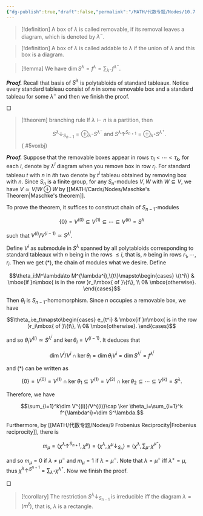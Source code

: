 ```yaml
---
{"dg-publish":true,"draft":false,"permalink":"/MATH/代数专题/Nodes/10.7 Branching Rule/","dgPassFrontmatter":true}
---
```



> [!definition]
> A box of $\lambda$ is called removable, if its removal leaves a diagram, which is denoted by $\lambda^-$. 

> [!definition]
> A box of $\lambda$ is called addable to $\lambda$ if the union of $\lambda$ and this box is a diagram.

> [!lemma]
> We have $\dim S^\lambda=f^\lambda=\sum_{\lambda^-}f^{\lambda^-}$.

**_Proof._**
Recall that basis of $S^\lambda$ is polytabloids of standard tableaux. Notice every standard tableau consist of $n$ in some removable box and a standard tableau for some $\lambda^-$ and then we finish the proof.
<p align="left">□</p>


> [!theorem] branching rule
> If $\lambda\vdash n$ is a partition, then 
> 
> $$S^\lambda\downarrow_{S_{n-1}}=\oplus_{\lambda^-}S^{\lambda^-}\mbox{ and }S^\lambda\uparrow^{S_{n+1}}=\oplus_{\lambda^+}S^{\lambda^+}.$$
{ #5voxbj}


**_Proof._**
Suppose that the removable boxes appear in rows $\tau_1<\cdots<\tau_k$, for each $i$, denote by $\lambda^i$ diagram when you remove box in row $r_i$. For standard tableau $t$ with $n$ in $i$th two denote by $t^i$ tableau obtained by removing box with $n$. Since $S_n$ is a finite group, for any $S_n$-modules $V,W$ with $W\subseteq V$, we have $V\simeq V/W\oplus W$ by [[MATH/Cards/Nodes/Maschke's Theorem\|Maschke's theorem]]. 

To prove the theorem, it suffices to construct chain of $S_{n-1}$-modules

$$\{0\}=V^{(0)}\subseteq V^{(1)}\subseteq\cdots\subseteq V^{(k)}=S^\lambda\tag{*}$$

such that $V^{(i)}/V^{(i-1)}\simeq S^{\lambda^i}$. 

Define $V^{i}$ as submodule in $S^\lambda$ spanned by all polytabloids corresponding to standard tableaux with $n$ being in the rows $\leqslant i$, that is, $n$ being in rows $r_1,\cdots,r_i$. Then we get $(*)$, the chain of modules what we desire. Define 

$$\theta_i:M^\lambda\to M^{\lambda^i},\{t\}\mapsto\begin{cases} \{t^i\} & \mbox{if }n\mbox{ is in the row }r_i\mbox{ of }\{t\}, \\ 0& \mbox{otherwise}. \end{cases}$$

Then $\theta_i$ is $S_{n-1}$-homomorphism. Since $n$ occupies a removable box, we have 

$$\theta_i:e_t\mapsto\begin{cases} e_{t^i} & \mbox{if }n\mbox{ is in the row }r_i\mbox{ of }\{t\}, \\ 0& \mbox{otherwise}. \end{cases}$$

and so $\theta_i V^{(i)}\simeq S^{\lambda^i}$ and $\ker \theta_i=V^{(i-1)}$. It deduces that  

$$\dim V^i/V^i\cap \ker \theta_i=\dim\theta_i V^{i}=\dim S^{\lambda^i}=f^{\lambda^i}$$

and $(*)$ can be written as 

$$\{0\}=V^{(0)}=V^{(1)}\cap \ker\theta_1\subseteq V^{(1)}=V^{(2)}\cap \ker \theta_2\subseteq \cdots\subseteq V^{(k)}=S^\lambda.$$

Therefore, we have 

$$\sum_{i=1}^k\dim V^{(i)}/V^{(i)}\cap \ker \theta_i=\sum_{i=1}^k f^{\lambda^i}=\dim S^\lambda.$$

Furthermore, by [[MATH/代数专题/Nodes/9 Frobenius Reciprocity\|Frobenius reciprocity]], there is 

$$m_\mu=\left\langle \chi^\lambda\uparrow ^{S_{n+1}},\chi^\mu\right\rangle=\left\langle \chi^\lambda,\chi^\mu\downarrow_{S_n}\right\rangle=\left\langle \chi^\lambda,\sum_{\mu^-}\chi^{\mu^-}\right\rangle$$

and so $m_\mu=0$ if $\lambda\neq \mu^-$ and $m_\mu=1$ if $\lambda=\mu^-$. Note that $\lambda=\mu^-$ iff $\lambda^+=\mu$, thus $\chi^\lambda\uparrow ^{S^{n+1}}=\sum_{\lambda^+}\chi^{\lambda^+}$. Now we finish the proof.
<p align="left">□</p>


> [!corollary]
> The restriction $S^\lambda\downarrow _{S_{n-1}}$ is irreducible iff the diagram $\lambda=(m^\ell)$, that is, $\lambda$ is a rectangle.

